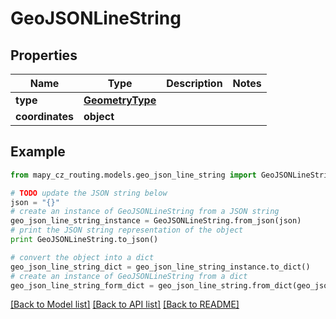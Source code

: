 # GeoJSONLineString


## Properties

Name | Type | Description | Notes
------------ | ------------- | ------------- | -------------
**type** | [**GeometryType**](GeometryType.md) |  | 
**coordinates** | **object** |  | 

## Example

```python
from mapy_cz_routing.models.geo_json_line_string import GeoJSONLineString

# TODO update the JSON string below
json = "{}"
# create an instance of GeoJSONLineString from a JSON string
geo_json_line_string_instance = GeoJSONLineString.from_json(json)
# print the JSON string representation of the object
print GeoJSONLineString.to_json()

# convert the object into a dict
geo_json_line_string_dict = geo_json_line_string_instance.to_dict()
# create an instance of GeoJSONLineString from a dict
geo_json_line_string_form_dict = geo_json_line_string.from_dict(geo_json_line_string_dict)
```
[[Back to Model list]](../README.md#documentation-for-models) [[Back to API list]](../README.md#documentation-for-api-endpoints) [[Back to README]](../README.md)


